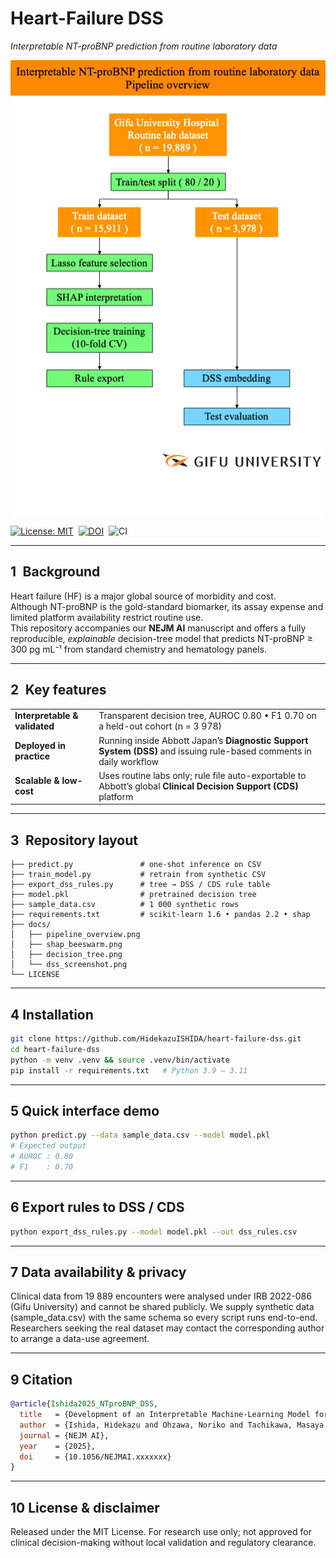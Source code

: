 # Heart-Failure DSS  
*Interpretable NT-proBNP prediction from routine laboratory data*

<p align="center">
  <img src="docs/pipeline_overview.png" width="580" alt="Pipeline overview" />
</p>

[![License: MIT](https://img.shields.io/badge/license-MIT-blue)](LICENSE)&nbsp;
[![DOI](https://img.shields.io/badge/DOI-10.5281%2Fzenodo.XXXXXXX-blue)](https://doi.org/10.5281/zenodo.XXXXXXX)&nbsp;
![CI](https://github.com/<USERNAME>/heart-failure-dss/actions/workflows/ci.yml/badge.svg)

---

## 1 Background  
Heart failure (HF) is a major global source of morbidity and cost.  
Although NT-proBNP is the gold-standard biomarker, its assay expense and limited platform availability restrict routine use.  
This repository accompanies our **NEJM AI** manuscript and offers a fully reproducible, *explainable* decision-tree model that predicts NT-proBNP ≥ 300 pg mL⁻¹ from standard chemistry and hematology panels.

---

## 2 Key features  

| | |
|---|---|
| **Interpretable & validated** | Transparent decision tree, AUROC 0.80 • F1 0.70 on a held-out cohort (n = 3 978) |
| **Deployed in practice** | Running inside Abbott Japan’s **Diagnostic Support System (DSS)** and issuing rule-based comments in daily workflow |
| **Scalable & low-cost** | Uses routine labs only; rule file auto-exportable to Abbott’s global **Clinical Decision Support (CDS)** platform |

---

## 3 Repository layout  

```text
├── predict.py               # one-shot inference on CSV
├── train_model.py           # retrain from synthetic CSV
├── export_dss_rules.py      # tree → DSS / CDS rule table
├── model.pkl                # pretrained decision tree
├── sample_data.csv          # 1 000 synthetic rows
├── requirements.txt         # scikit-learn 1.6 • pandas 2.2 • shap
├── docs/
│   ├── pipeline_overview.png
│   ├── shap_beeswarm.png
│   ├── decision_tree.png
│   └── dss_screenshot.png
└── LICENSE
```

---

## 4 Installation

```bash
git clone https://github.com/HidekazuISHIDA/heart-failure-dss.git
cd heart-failure-dss
python -m venv .venv && source .venv/bin/activate
pip install -r requirements.txt   # Python 3.9 – 3.11
```

---

## 5 Quick interface demo

```bash
python predict.py --data sample_data.csv --model model.pkl
# Expected output
# AUROC : 0.80
# F1    : 0.70
```

---

## 6 Export rules to DSS / CDS

```bash
python export_dss_rules.py --model model.pkl --out dss_rules.csv
```

---

## 7 Data availability & privacy

Clinical data from 19 889 encounters were analysed under IRB 2022-086 (Gifu University) and cannot be shared publicly.
We supply synthetic data (sample_data.csv) with the same schema so every script runs end-to-end.
Researchers seeking the real dataset may contact the corresponding author to arrange a data-use agreement.

---

## 9 Citation

```bibtex
@article{Ishida2025_NTproBNP_DSS,
  title   = {Development of an Interpretable Machine-Learning Model for Early Screening of Heart Failure and Its Application to DSS},
  author  = {Ishida, Hidekazu and Ohzawa, Noriko and Tachikawa, Masaya and others},
  journal = {NEJM AI},
  year    = {2025},
  doi     = {10.1056/NEJMAI.xxxxxxx}
}
```

---

## 10 License & disclaimer

Released under the MIT License.
For research use only; not approved for clinical decision-making without local validation and regulatory clearance.












